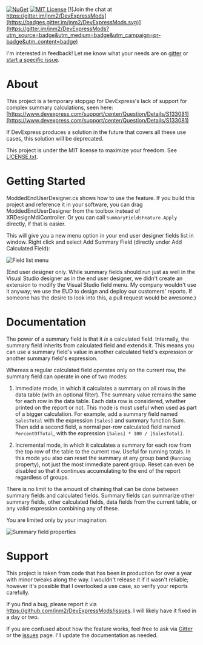 [![NuGet](http://img.shields.io/nuget/v/DevExpressMods.svg)](https://www.nuget.org/packages/DevExpressMods/) [![MIT License](https://img.shields.io/badge/license-MIT-blue.svg)](./LICENSE.txt) [![Join the chat at https://gitter.im/jnm2/DevExpressMods](https://badges.gitter.im/jnm2/DevExpressMods.svg)](https://gitter.im/jnm2/DevExpressMods?utm_source=badge&utm_medium=badge&utm_campaign=pr-badge&utm_content=badge)

I'm interested in feedback! Let me know what your needs are on [gitter](https://gitter.im/jnm2/DevExpressMods?utm_source=badge&utm_medium=badge&utm_campaign=pr-badge&utm_content=badge) or [start a specific issue](https://github.com/jnm2/DevExpressMods/issues).


About
=====
This project is a temporary stopgap for DevExpress's lack of support for complex summary calculations, seen here:
[https://www.devexpress.com/support/center/Question/Details/S133081](https://www.devexpress.com/support/center/Question/Details/S133081)

If DevExpress produces a solution in the future that covers all these use cases, this solution will be deprecated.

This project is under the MIT license to maximize your freedom. See [LICENSE.txt](https://github.com/jnm2/DevExpressMods/blob/master/LICENSE.txt).



Getting Started
===============
ModdedEndUserDesigner.cs shows how to use the feature.
If you build this project and reference it in your software, you can drag ModdedEndUserDesigner from the toolbox instead of XRDesignMdiController.
Or you can call `SummaryFieldsFeature.Apply` directly, if that is easier.

This will give you a new menu option in your end user designer fields list in window.
Right click and select Add Summary Field (directly under Add Calculated Field):

![Field list menu](add-menu.png)

(End user designer only. While summary fields should run just as well in the Visual Studio designer as in the end user designer, we didn't create an extension to modify the Visual Studio field menu. My company wouldn't use it anyway; we use the EUD to design and deploy our customers' reports. If someone has the desire to look into this, a pull request would be awesome.)



Documentation
=============
The power of a summary field is that it *is* a calculated field. Internally, the summary field inherits from calculated field and extends it. This means you can use a summary field's value in another calculated field's expression or another summary field's expression.

Whereas a regular calculated field operates only on the current row, the summary field can operate in one of two modes:

 1. Immediate mode, in which it calculates a summary on all rows in the data table (with an optional filter).
    The summary value remains the same for each row in the data table. Each data row is considered, whether printed on the report or not.
    This mode is most useful when used as part of a bigger calculation.
    For example, add a summary field named `SalesTotal` with the expression `[Sales]` and summary function Sum.
    Then add a second field, a normal per-row calculated field named `PercentOfTotal`, with the expression `[Sales] * 100 / [SalesTotal]`.

 2. Incremental mode, in which it calculates a summary for each row from the top row of the table to the current row.
    Useful for running totals. In this mode you also can reset the summary at any group band (`Running` property), not just the most immediate parent group.
    Reset can even be disabled so that it continues accumulating to the end of the report regardless of groups.

There is no limit to the amount of chaining that can be done between summary fields and calculated fields.
Summary fields can summarize other summary fields, other calculated fields, data fields from the current table, or any valid expression combining any of these.

You are limited only by your imagination.

![Summary field properties](summary-field-properties.png)



Support
=======
This project is taken from code that has been in production for over a year with minor tweaks along the way.
I wouldn't release it if it wasn't reliable; however it's possible that I overlooked a use case, so verify your reports carefully.

If you find a bug, please report it via https://github.com/jnm2/DevExpressMods/issues. I will likely have it fixed in a day or two.

If you are confused about how the feature works, feel free to ask via [Gitter](https://gitter.im/jnm2/DevExpressMods) or the [issues](https://github.com/jnm2/DevExpressMods/issues) page. I'll update the documentation as needed.
